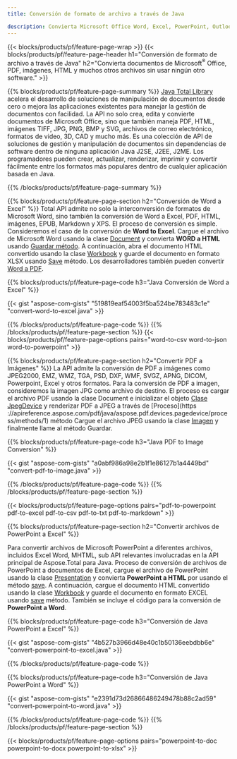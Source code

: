 ```yaml
---
title: Conversión de formato de archivo a través de Java 

description: Convierta Microsoft Office Word, Excel, PowerPoint, Outlook, PDF, HTML, imágenes 3D, diagramas, formatos de video y otros formatos diferentes con solo unas pocas líneas de código Java.
---
```


{{< blocks/products/pf/feature-page-wrap >}}
{{< blocks/products/pf/feature-page-header h1="Conversión de formato de archivo a través de Java" h2="Convierta documentos de Microsoft<sup>&reg;</sup> Office, PDF, imágenes, HTML y muchos otros archivos sin usar ningún otro software." >}}

{{% blocks/products/pf/feature-page-summary %}}
[Java Total Library](https://products.aspose.com/total/java/) acelera el desarrollo de soluciones de manipulación de documentos desde cero o mejora las aplicaciones existentes para manejar la gestión de documentos con facilidad. La API no solo crea, edita y convierte documentos de Microsoft Office, sino que también maneja PDF, HTML, imágenes TIFF, JPG, PNG, BMP y SVG, archivos de correo electrónico, formatos de video, 3D, CAD y mucho más. Es una colección de API de soluciones de gestión y manipulación de documentos sin dependencias de software dentro de ninguna aplicación Java J2SE, J2EE, J2ME. Los programadores pueden crear, actualizar, renderizar, imprimir y convertir fácilmente entre los formatos más populares dentro de cualquier aplicación basada en Java.

{{% /blocks/products/pf/feature-page-summary  %}}

{{% blocks/products/pf/feature-page-section  h2="Conversión de Word a Excel" %}}
Total API admite no solo la interconversión de formatos de Microsoft Word, sino también la conversión de Word a Excel, PDF, HTML, imágenes, EPUB, Markdown y XPS. El proceso de conversión es simple. Consideremos el caso de la conversión de **Word to Excel**. Cargue el archivo de Microsoft Word usando la clase [Document](https://reference.aspose.com/words/java/com.aspose.words/Document) y convierta **WORD a HTML** usando [Guardar método](https://reference.aspose.com/words/java/com.aspose.words/Document#save(java.lang.String,com.aspose.words.SaveOptions)). A continuación, abra el documento HTML convertido usando la clase [Workbook](https://reference.aspose.com/cells/java/com.aspose.cells/Workbook) y guarde el documento en formato XLSX usando [Save](https://reference.aspose.com/cells/java/com.aspose.cells/workbook#save(java.lang.String,%20com.aspose.cells.SaveOptions)) método.
 Los desarrolladores también pueden convertir [Word a PDF](https://products.aspose.com/words/java/conversion/word-to-pdf/).


{{% blocks/products/pf/feature-page-code h3="Java Conversión de Word a Excel" %}}

{{< gist "aspose-com-gists" "519819eaf54003f5ba524be783483c1e" "convert-word-to-excel.java" >}}

{{% /blocks/products/pf/feature-page-code  %}}
{{% /blocks/products/pf/feature-page-section %}}
{{< blocks/products/pf/feature-page-options pairs="word-to-csv word-to-json word-to-powerpoint" >}}


{{% blocks/products/pf/feature-page-section  h2="Convertir PDF a Imágenes" %}}
La API admite la conversión de PDF a imágenes como JPEG2000, EMZ, WMZ, TGA, PSD, DXF, WMF, SVGZ, APNG, DICOM, Powerpoint, Excel y otros formatos. Para la conversión de PDF a imagen, consideremos la imagen JPG como archivo de destino. El proceso es cargar el archivo PDF usando la clase Document e inicializar el objeto [Clase JpegDevice](https://reference.aspose.com/pdf/java/aspose.pdf.devices/jpegdevice) y renderizar PDF a JPEG a través de [Proceso](https ://apireference.aspose.com/pdf/java/aspose.pdf.devices.pagedevice/process/methods/1) método
Cargue el archivo JPEG usando la clase [Imagen](https://reference.aspose.com/imaging/java/aspose.imaging/image) y finalmente llame al método Guardar.

{{% blocks/products/pf/feature-page-code h3="Java PDF to Image Conversion" %}}

{{< gist "aspose-com-gists" "a0abf986a98e2b1f1e86127b1a4449bd" "convert-pdf-to-image.java" >}}


{{% /blocks/products/pf/feature-page-code  %}}
{{% /blocks/products/pf/feature-page-section %}}

{{< blocks/products/pf/feature-page-options pairs="pdf-to-powerpoint pdf-to-excel pdf-to-csv pdf-to-txt pdf-to-markdown" >}}

{{% blocks/products/pf/feature-page-section  h2="Convertir archivos de PowerPoint a Excel" %}}

Para convertir archivos de Microsoft PowerPoint a diferentes archivos, incluidos Excel Word, MHTML, sub API relevantes involucradas en la API principal de Aspose.Total para Java. Proceso de conversión de archivos de PowerPoint a documentos de Excel, cargue el archivo de PowerPoint usando la clase [Presentation](https://reference.aspose.com/slides/java/com.aspose.slides/Presentation) y convierta **PowerPoint a HTML** por usando el método [save](https://reference.aspose.com/slides/java/com.aspose.slides/Presentation#save-java.lang.String-int-com.aspose.slides.ISaveOptions-). A continuación, cargue el documento HTML convertido usando la clase [Workbook](https://reference.aspose.com/cells/java/com.aspose.cells/Workbook) y guarde el documento en formato EXCEL usando [save](https://reference.aspose.com/cells/java/com.aspose.cells/workbook#save(java.lang.String,%20com.aspose.cells.SaveOptions)) método. También se incluye el código para la conversión de **PowerPoint a Word**.

{{% blocks/products/pf/feature-page-code h3="Conversión de Java PowerPoint a Excel" %}}

{{< gist "aspose-com-gists" "4b527b3966d48e40c1b50136eebdbb6e" "convert-powerpoint-to-excel.java" >}}

{{% /blocks/products/pf/feature-page-code %}}

{{% blocks/products/pf/feature-page-code h3="Conversión de Java PowerPoint a Word" %}}

{{< gist "aspose-com-gists" "e2391d73d26866486249478b88c2ad59" "convert-powerpoint-to-word.java" >}}

{{% /blocks/products/pf/feature-page-code %}}
{{% /blocks/products/pf/feature-page-section %}}

{{< blocks/products/pf/feature-page-options pairs="powerpoint-to-doc powerpoint-to-docx powerpoint-to-xlsx" >}}